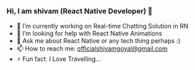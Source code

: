 ### Hi, I am shivam (React Native Developer) 👋


- 🔭 I’m currently working on Real-time Chatting Solution in RN
- 🤔 I’m looking for help with React Native Animations
- 💬 Ask me about React Native or any tech thing perhaps :)
- 📫 How to reach me: officialshivamgoyal@gmail.com
- ⚡ Fun fact: I Love Travelling...
